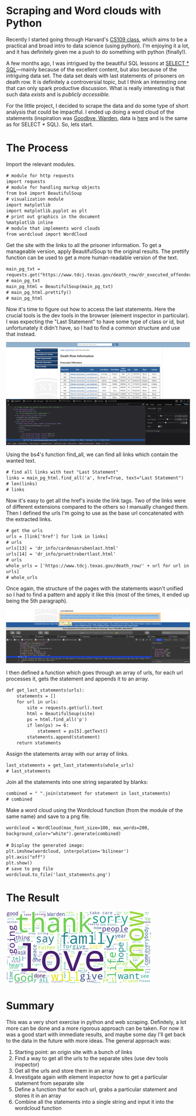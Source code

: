 # Scraping and Word clouds with Python

Recently I started going through Harvard's [CS109 class](http://cs109.github.io/2015/), which aims to be a practical and broad intro to data science (using python). I'm enjoying it a lot, and it has definitely given me a push to do something with python (finally!).

A few months ago, I was intrigued by the beautiful SQL lessons at [SELECT * SQL](https://selectstarsql.com)—mainly because of the excellent content, but also because of the intriguing data set. The data set deals with last statements of prisoners on death row. It is definitely a controversial topic, but I think an interesting one that can only spark productive discussion. What is really interesting is that such data *exists* and is *publicly accessible.*

For the little project, I decided to scrape the data and do some type of short analysis that could be impactful. I ended up doing a word cloud of the statements (inspiration was [Goodbye, Warden](http://www.goodbyewarden.com/), data is [here](https://www.tdcj.texas.gov/death_row/dr_executed_offenders.html) and is the same as for SELECT * SQL). So, lets start.

# The Process

Import the relevant modules.

    # module for http requests
    import requests
    # module for handling markup objects
    from bs4 import BeautifulSoup
    # visualization module
    import matplotlib
    import matplotlib.pyplot as plt
    # print out graphics in the document
    %matplotlib inline
    # module that implements word clouds
    from wordcloud import WordCloud

Get the site with the links to all the prisoner information. To get a manageable version, apply BeautifulSoup to the original results. The prettify function can be used to get a more human-readable version of the text.

    main_pg_txt = requests.get("https://www.tdcj.texas.gov/death_row/dr_executed_offenders.html").text
    # main_pg_txt
    main_pg_html = BeautifulSoup(main_pg_txt)
    # main_pg_html.prettify()
    # main_pg_html

Now it's time to figure out how to access the last statements. Here the crucial tools is the dev tools in the browser (element inspector in particular). I was expecting the "Last Statement" to have some type of class or id, but unfortunately it didn't have, so  I had to find a common structure and use that instead.

![](Screenshot2019-02-01at21-d6c00a7a-fa05-474c-89d6-56a21e509766.49.24.png)

Using the bs4's function find_all, we can find all links which contain the wanted text.

    # find all links with text "Last Statement"
    links = main_pg_html.find_all('a', href=True, text="Last Statement")
    # len(links)
    # links

Now it's easy to get all the href's inside the link tags. Two of the links were of different extensions compared to the others so I manually changed them. Then I defined the urls I'm going to use as the base url concatenated with the extracted links.

    # get the urls
    urls = [link['href'] for link in links]
    # urls
    urls[13] = 'dr_info/cardenasrubenlast.html'
    urls[14] = 'dr_info/pruettrobertlast.html'
    # urls
    whole_urls = ['https://www.tdcj.texas.gov/death_row/' + url for url in urls]
    # whole_urls

Once again, the structure of the pages with the statements wasn't unified so I had to find a pattern and apply it like this (most of the times, it ended up being the 5th paragraph).

![](Screenshot2019-02-01at22-39dccc7f-f8f4-4a61-a959-9d85a38a3d02.19.58.png)

I then defined a function which goes through an array of urls, for each url processes it, gets the statement and appends it to an array. 

    def get_last_statements(urls):
        statements = []
        for url in urls:
            site = requests.get(url).text
            html = BeautifulSoup(site)
            ps = html.find_all('p')
            if len(ps) >= 6:
                statement = ps[5].getText()
            statements.append(statement)
        return statements

Assign the statements array with our array of links.

    last_statements = get_last_statements(whole_urls)
    # last_statements

Join all the statements into one string separated by blanks:

    combined = " ".join(statement for statement in last_statements)
    # combined

Make a word cloud using the Wordcloud function (from the module of the same name) and save to a png file.

    wordcloud = WordCloud(max_font_size=100, max_words=200, background_color="white").generate(combined)
    
    # Display the generated image:
    plt.imshow(wordcloud, interpolation='bilinear')
    plt.axis("off")
    plt.show()
    # save to png file
    wordcloud.to_file('last_statements.png')

# The Result

![](last_statements-fefe8fdd-9376-4547-af05-534c1fbf37b7.png)

# Summary

This was a very short exercise in python and web scraping. Definitely, a lot more can be done and a more rigorous approach can be taken. For now it was a good start with immediate results, and maybe some day I'll get back to the data in the future with more ideas. The general approach was:

1. Starting point: an origin site with a bunch of links
2. Find a way to get all the urls to the separate sites (use dev tools inspector)
3. Get all the urls and store them in an array
4. Investigate again with element inspector how to get a particular statement from separate site 
5. Define a function that for each url, grabs a particular statement and stores it in an array
6. Combine all the statements into a single string and input it into the wordcloud function